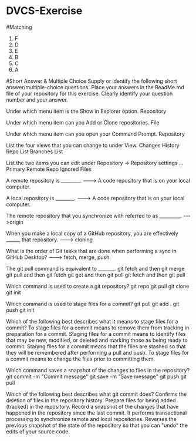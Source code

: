 # DVCS-Exercise
#Matching

1. F
2. D
3. E
4. B
5. C
6. A

#Short Answer & Multiple Choice
Supply or identify the following short answer/multiple-choice questions. Place your answers in the ReadMe.md file of your repository for this exercise. Clearly identify your question number and your answer.

Under which menu item is the Show in Explorer option. Repository

Under which menu item can you Add or Clone repositories. File

Under which menu item can you open your Command Prompt. Repository

List the four views that you can change to under View.
Changes
History
Repo List
Branches List

List the two items you can edit under Repository → Repository settings ...
  Primary Remote Repo
  Ignored Files

A remote repository is ________.
---> A code repository that is on your local computer.

A local repository is ________.
---> A code repository that is on your local computer.


The remote repository that you synchronize with referred to as _________.
--->origin

When you make a local copy of a GitHub repository, you are effectively ______ that repository.
---> cloning

What is the order of Git tasks that are done when performing a sync in GitHub Desktop?
---> fetch, merge, push

The git pull command is equivalent to _______.
git fetch and then git merge
git pull and then git fetch
git get and then git pull
git fetch and then git pull

Which command is used to create a git repository?
git repo
git pull
git clone
git init

Which command is used to stage files for a commit?
git pull
git add .
git push
git init

Which of the following best describes what it means to stage files for a commit?
To stage files for a commit means to remove them from tracking in preparation for a commit.
Staging files for a commit means to identify files that may be new, modified, or deleted and marking those as being ready to commit.
Staging files for a commit means that the files are stashed so that they will be remembered after performing a pull and push.
To stage files for a commit means to change the files prior to committing them.

Which command saves a snapshot of the changes to files in the repository?
git commit -m "Commit message"
git save -m "Save message"
git push
git pull

Which of the following best describes what git commit does?
Confirms the deletion of files in the repository history.
Prepare files for being added (tracked) in the repository.
Record a snapshot of the changes that have happened in the repository since the last commit.
It performs transactional processing to synchronize remote and local repositories.
Reverses the previous snapshot of the state of the repository so that you can "undo" the edits of your source code.
